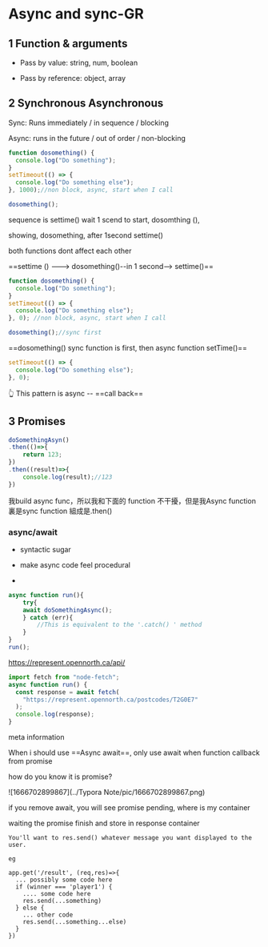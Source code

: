 # Async and sync-GR

## 1 Function & arguments

- Pass by value: string, num, boolean

- Pass by reference: object, array

## 2 Synchronous Asynchronous

Sync: Runs immediately / in sequence / blocking

Async: runs in the future / out of order / non-blocking

```javascript
function dosomething() {
  console.log("Do something");
}
setTimeout(() => {
  console.log("Do something else");
}, 1000);//non block, async, start when I call 

dosomething();
```

sequence is settime() wait 1 scend to start,   dosomthing (), 

showing, dosomething, after 1second settime()

both functions dont affect each other

==settime () ---> dosomething()--in 1 second--> settime()==

```javascript
function dosomething() {
  console.log("Do something");
}
setTimeout(() => {
  console.log("Do something else");
}, 0); //non block, async, start when I call

dosomething();//sync first
```

==dosomething() sync function is first, then async function setTime()==

```javascript
setTimeout(() => {
  console.log("Do something else");
}, 0); 
```

👆 This pattern is async -- ==call back==

## 3 Promises

```javascript
doSomethingAsyn()
.then(()=>{
    return 123;
})
.then((result)=>{
    console.log(result);//123
})
```

我build async func，所以我和下面的 function 不干擾，但是我Async function裏是sync function 組成是.then()

### async/await

- syntactic sugar

- make async code feel procedural

- 

  ```javascript
  async function run(){
      try{
      await doSomethingAsync();
      } catch (err){
          //This is equivalent to the '.catch() ' method
      }
  }
  run();
  ```

  https://represent.opennorth.ca/api/

  ```javascript
  import fetch from "node-fetch";
  async function run() {
    const response = await fetch(
      "https://represent.opennorth.ca/postcodes/T2G0E7"
    );
    console.log(response);
  }
  ```

  meta information

When i should use ==Async await==, only use await when function callback from promise

how do you know it is promise?

![1666702899867](../Typora Note/pic/1666702899867.png)

if you remove await, you will see promise pending, where is my container

waiting the promise finish and store in response container

```
You'll want to res.send() whatever message you want displayed to the user.

eg

app.get('/result', (req,res)=>{
  ... possibly some code here
  if (winner === 'player1') {
    .... some code here
    res.send(...something)
  } else {
    ... other code
    res.send(...something...else)
  }
})
```

























